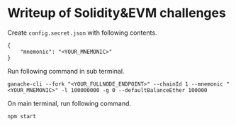 # Writeup of Solidity&EVM challenges
Create `config.secret.json` with following contents.
```
{
    "mnemonic": "<YOUR_MNEMONIC>"
}
```

Run following command in sub terminal.
```
ganache-cli --fork "<YOUR_FULLNODE_ENDPOINT>" --chainId 1 --mnemonic "<YOUR_MNEMONIC>" -l 100000000 -g 0 --defaultBalanceEther 100000
```

On main terminal, run following command.
```
npm start
```